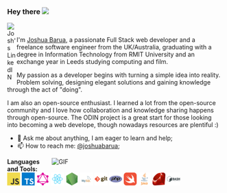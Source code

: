 ### Hey there <img src="https://media.giphy.com/media/hvRJCLFzcasrR4ia7z/giphy.gif" width="25px">

</a>
<a href="https://www.linkedin.com/in/joshua-barua-82446a96/">
  <img align="left" alt="Josh's LinkedIN" width="22px" src="https://raw.githubusercontent.com/peterthehan/peterthehan/master/assets/linkedin.svg" />
</a>


<br />

I'm [Joshua Barua](https://joshuabarua.wordpress.com/), a passionate Full Stack web developer and a freelance software engineer from the UK/Australia, graduating with a degree in Information Technology from RMIT University and an exchange year in Leeds studying computing and film. 

My passion as a developer begins with turning a simple idea into reality. Problem solving, designing elegant solutions and gaining knowledge through the act of "doing".

I am also an open-source enthusiast. I learned a lot from the open-source community and I love how collaboration and knowledge sharing happens through open-source. The ODIN project is a great start for those looking into becoming a web develope, though nowadays resources are plentiful :)
  
- 💬 Ask me about anything, I am eager to learn and help;
- 📫 How to reach me: [@joshuabarua](https://www.linkedin.com/in/joshua-barua-82446a96/);

 <img align="right" alt="GIF" src="https://github.com/acancerouscake/acancerouscake/blob/master/dev.gif?raw=true" width="400" />

**Languages and Tools:**  
<code><img height="30" src="https://raw.githubusercontent.com/github/explore/80688e429a7d4ef2fca1e82350fe8e3517d3494d/topics/javascript/javascript.png"></code>
<code><img height="30" src="https://raw.githubusercontent.com/github/explore/80688e429a7d4ef2fca1e82350fe8e3517d3494d/topics/typescript/typescript.png"></code>
<code><img height="30" src="https://raw.githubusercontent.com/github/explore/80688e429a7d4ef2fca1e82350fe8e3517d3494d/topics/graphql/graphql.png"></code>
<code><img height="30" src="https://raw.githubusercontent.com/github/explore/80688e429a7d4ef2fca1e82350fe8e3517d3494d/topics/react/react.png"></code>
<code><img height="30" src="https://raw.githubusercontent.com/github/explore/80688e429a7d4ef2fca1e82350fe8e3517d3494d/topics/nodejs/nodejs.png"></code>
<code><img height="30" src="https://raw.githubusercontent.com/github/explore/80688e429a7d4ef2fca1e82350fe8e3517d3494d/topics/mysql/mysql.png"></code>
<code><img height="30" src="https://raw.githubusercontent.com/github/explore/80688e429a7d4ef2fca1e82350fe8e3517d3494d/topics/git/git.png"></code>
<code><img height="30" src="https://raw.githubusercontent.com/github/explore/80688e429a7d4ef2fca1e82350fe8e3517d3494d/topics/php/php.png"></code>
<code><img height="30" src="https://raw.githubusercontent.com/github/explore/80688e429a7d4ef2fca1e82350fe8e3517d3494d/topics/swift/swift.png"></code>
<code><img height="30" src="https://raw.githubusercontent.com/github/explore/80688e429a7d4ef2fca1e82350fe8e3517d3494d/topics/java/java.png"></code>
<code><img height="30" src="https://raw.githubusercontent.com/github/explore/80688e429a7d4ef2fca1e82350fe8e3517d3494d/topics/ruby/ruby.png"></code>
<code><img height="30" src="https://raw.githubusercontent.com/github/explore/80688e429a7d4ef2fca1e82350fe8e3517d3494d/topics/bash/bash.png"></code>
